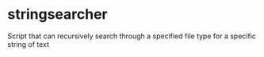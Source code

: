 # stringsearcher
Script that can recursively search through a specified file type for a specific string of text
